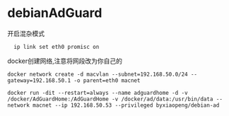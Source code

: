# debianAdGuard

开启混杂模式

`` 
ip link set eth0 promisc on``

docker创建网络,注意将网段改为你自己的

``docker network create -d macvlan --subnet=192.168.50.0/24 --gateway=192.168.50.1 -o parent=eth0 macnet``

``docker run -dit --restart=always --name adguardhome -d -v /docker/AdGuardHome:/AdGuardHome -v /docker/ad/data:/usr/bin/data --network macnet --ip 192.168.50.53 --privileged byxiaopeng/debian-ad``
